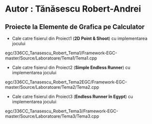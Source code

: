 # Autor : Tănăsescu Robert-Andrei #

## Proiecte la Elemente de Grafica pe Calculator ##

*  Cale catre fisierul din Proiect1 (**2D Point & Shoot**) cu implementarea jocului 

egc/336CC_Tanasescu_Robert_Tema1/Framework-EGC-master/Source/Laboratoare/Tema1/Tema1.cpp

* Cale catre fisierul din Proiect2 (**Simple Endless Runner**) cu implementarea jocului

egc/336CC_Tanasescu_Robert_Tema2EGC/Framework-EGC-master/Source/Laboratoare/Tema2/Tema2.cpp

* Cale catre fisierul din Proiect3 (**Endless Runner în Egypt**) cu implementarea jocului

egc/336CC_Tanasescu_Robert_Tema3/Framework-EGC-master/Source/Laboratoare/Tema3/Tema3.cpp
